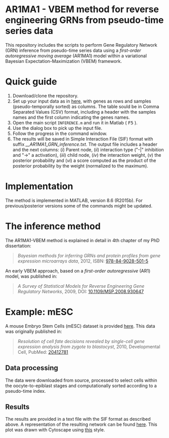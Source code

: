 AR1MA1 - VBEM method for reverse engineering GRNs from pseudo-time series data
====

This repository includes the scripts to perform Gene Regulatory Network (GRN) inference from pseudo-time series data using a *first-order autoregressive moving average* (AR1MA1) model within a variational Bayesian Expectation-Maximization (VBEM) framework.


# Quick guide

1. Download/clone the repository.
1. Set up your input data as in [here](https://github.com/mscastillo/GRNVBEM/blob/master/mESC/mESC.csv), with genes as rows and samples (pseudo-temporally sorted) as columns. The table sould be in Comma Separated Values (CSV) format, including a header with the samples names and the first column indicating the genes names.
1. Open the main script `INFERENCE.m` and run it in Matlab ( <kbd>F5</kbd> ).
1. Use the dialog box to pick up the input file.
1. Follow the progress in the command window.
1. The results will be saved in Simple Interaction File (SIF) format with suffix *__AR1MA1_GRN_inference.txt*. The output file includes a header and the next columns: (*i*) Parent node, (*ii*) interaction type ("-|" inhibition and "->" a activation), (*iii*) child node, (*iv*) the interaction weight, (*v*) the posterior probability and (*vi*) a score computed as the product of the posterior probability by the weight (normalized to the maximum). 


# Implementation

The method is implemented in MATLAB, version 8.6 (R2015b). For previous/posterior versions some of the commands might be updated.


# The inference method

The AR1MA1-VBEM method is explained in detail in 4th chapter of my PhD dissertation:

> *Bayesian methods for inferring GRNs and protein profiles from gene expression microarrays data*, 2012, ISBN: [978-84-9028-501-5](http://cul.worldcat.org/oclc/870124049)

An early VBEM approach, based on a *first-order autoregressive* (AR1) model, was published in:

> *A Survey of Statistical Models for Reverse Engineering Gene Regulatory Networks*, 2009, DOI: [10.1109/MSP.2008.930647](http://dx.doi.org/10.1109%2FMSP.2008.930647)


# Example: mESC

A mouse Embryo Stem Cells (mESC) dataset is provided [here](https://github.com/mscastillo/GRNVBEM/blob/master/mESC/embryo.csv). This data was originally published in:

> *Resolution of cell fate decisions revealed by single-cell gene expression analysis from zygote to blastocyst*, 2010, Developmental Cell, PubMed: [20412781](http://www.ncbi.nlm.nih.gov/pubmed/20412781)

## Data processing

The data were downloaded from source, processed to select cells within the oocyte-to-epiblast stages and computationally sorted according to a pseudo-time index.

## Results

The results are provided in a text file with the SIF format as described above. A representation of the resulting network can be found [here](https://github.com/mscastillo/GRNVBEM/blob/master/mESC/GRN.pdf). This plot was drawn with Cytoscape using [this](https://github.com/mscastillo/GRNVBEM/blob/master/mESC/GRN_style.xml) style.
